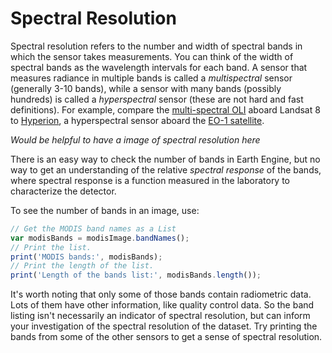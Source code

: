 # Spectral Resolution

Spectral resolution refers to the number and width of spectral bands in which the sensor takes measurements. You can think of the width of spectral bands as the wavelength intervals for each band. A sensor that measures radiance in multiple bands is called a *multispectral* sensor (generally 3-10 bands), while a sensor with many bands (possibly hundreds) is called a *hyperspectral* sensor (these are not hard and fast definitions). For example, compare the [multi-spectral OLI](http://landsat.gsfc.nasa.gov/?p=5779) aboard Landsat 8 to [Hyperion](https://eo1.usgs.gov/sensors/hyperioncoverage), a hyperspectral sensor aboard the [EO-1 satellite](https://eo1.usgs.gov/).

*Would be helpful to have a image of spectral resolution here* 

There is an easy way to check the number of bands in Earth Engine, but no way to get an understanding of the relative *spectral response* of the bands, where spectral response is a function measured in the laboratory to characterize the detector. 

To see the number of bands in an image, use:

```javascript
// Get the MODIS band names as a List
var modisBands = modisImage.bandNames();
// Print the list.
print('MODIS bands:', modisBands);
// Print the length of the list.
print('Length of the bands list:', modisBands.length());
```

It's worth noting that only some of those bands contain radiometric data. Lots of them have other information, like quality control data. So the band listing isn't necessarily an indicator of spectral resolution,     but can inform your investigation of the spectral resolution of the dataset. Try printing the bands from some of the other sensors to get a sense of spectral resolution.
